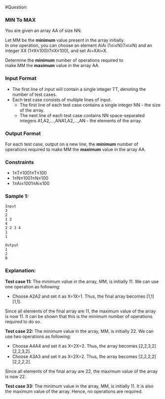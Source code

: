 #Question:

### MIN To MAX

You are given an array AA of size NN.

Let MM be the **minimum** value present in the array initially.  
In one operation, you can choose an element AiAi​ (1≤i≤N)(1≤i≤N) and an integer XX (1≤X≤100)(1≤X≤100), and set Ai=XAi​=X.

Determine the **minimum** number of operations required to make MM the **maximum** value in the array AA.

### Input Format

-   The first line of input will contain a single integer TT, denoting the number of test cases.
-   Each test case consists of multiple lines of input.
    -   The first line of each test case contains a single integer NN - the size of the array.
    -   The next line of each test case contains NN space-separated integers A1,A2,…,ANA1​,A2​,…,AN​ - the elements of the array.

### Output Format

For each test case, output on a new line, the **minimum** number of operations required to make MM the **maximum** value in the array AA.

### Constraints

-   1≤T≤1001≤T≤100
-   1≤N≤1001≤N≤100
-   1≤Ai≤1001≤Ai​≤100

### Sample 1:

```
Input
3
2
1 2
4
2 2 3 4
1
1
```

```
Output
1
2
0
```

### Explanation:

**Test case 11:** The minimum value in the array, MM, is initially 11. We can use one operation as following:

-   Choose A2A2​ and set it as X=1X=1. Thus, the final array becomes [1,1][1,1].

Since all elements of the final array are 11, the maximum value of the array is now 11. It can be shown that this is the minimum number of operations required to do so.

**Test case 22:** The minimum value in the array, MM, is initially 22. We can use two operations as following:

-   Choose A4A4​ and set it as X=2X=2. Thus, the array becomes [2,2,3,2][2,2,3,2].
-   Choose A3A3​ and set it as X=2X=2. Thus, the array becomes [2,2,2,2][2,2,2,2].

Since all elements of the final array are 22, the maximum value of the array is now 22.

**Test case 33:** The minimum value in the array, MM, is initially 11. It is also the maximum value of the array. Hence, no operations are required.
